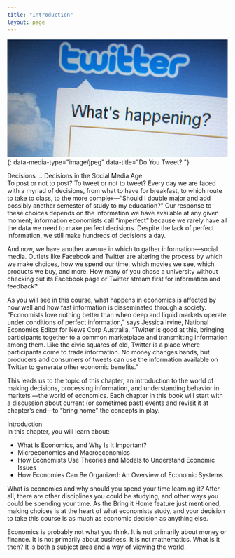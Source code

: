 ```yaml
---
title: "Introduction"
layout: page
---
```



<?cnx.eoc class="summary" title="Chapter Review"?>

<?cnx.eoc class="self-check-questions" title="Self-Check Questions"?>

<?cnx.eoc class="review-questions" title="Review Questions"?>

<?cnx.eoc class="critical-thinking" title="Critical Thinking Questions"?>

<?cnx.eoc class="problems" title="Problems"?>

<?cnx.eoc class="references" title="References"?>

 ![The image is a photograph of Twitter open on a computer screen.](../resources/CNX_Econ_C01_010.jpg "Economics is greatly impacted by how well information travels through society. Today, social media giants Twitter, Facebook, and Instagram are major forces on the information super highway. (Credit: modification of work by Manuel Iglesias/Flickr Creative Commons)"){: data-media-type="image/jpeg" data-title="Do You Tweet? "}

<div data-type="note" class="economics bringhome" markdown="1">
<div data-type="title">
Decisions ... Decisions in the Social Media Age
</div>
To post or not to post? To tweet or not to tweet? Every day we are faced with a myriad of decisions, from what to have for breakfast, to which route to take to class, to the more complex—“Should I double major and add possibly another semester of study to my education?” Our response to these choices depends on the information we have available at any given moment; information economists call “imperfect” because we rarely have all the data we need to make perfect decisions. Despite the lack of perfect information, we still make hundreds of decisions a day.

And now, we have another avenue in which to gather information—social media. Outlets like Facebook and Twitter are altering the process by which we make choices, how we spend our time, which movies we see, which products we buy, and more. How many of you chose a university without checking out its Facebook page or Twitter stream first for information and feedback?

As you will see in this course, what happens in economics is affected by how well and how fast information is disseminated through a society. “Economists love nothing better than when deep and liquid markets operate under conditions of perfect information,” says Jessica Irvine, National Economics Editor for News Corp Australia. “Twitter is good at this, bringing participants together to a common marketplace and transmitting information among them. Like the civic squares of old, Twitter is a place where participants come to trade information. No money changes hands, but producers and consumers of tweets can use the information available on Twitter to generate other economic benefits.”

This leads us to the topic of this chapter, an introduction to the world of making decisions, processing information, and understanding behavior in markets —the world of economics. Each chapter in this book will start with a discussion about current (or sometimes past) events and revisit it at chapter’s end—to “bring home” the concepts in play.

</div>

<div data-type="note" class="economics chapter-objectives" markdown="1">
<div data-type="title">
Introduction
</div>
In this chapter, you will learn about:

* What Is Economics, and Why Is It Important?
* Microeconomics and Macroeconomics
* How Economists Use Theories and Models to Understand Economic Issues
* How Economies Can Be Organized: An Overview of Economic Systems

</div>

What is economics and why should you spend your time learning it? After all, there are other disciplines you could be studying, and other ways you could be spending your time. As the Bring it Home feature just mentioned, making choices is at the heart of what economists study, and your decision to take this course is as much as economic decision as anything else.

Economics is probably not what you think. It is not primarily about money or finance. It is not primarily about business. It is not mathematics. What is it then? It is both a subject area and a way of viewing the world.

